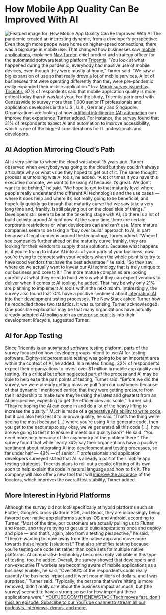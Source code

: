 # How Mobile App Quality Can Be Improved With AI
![Featued image for: How Mobile App Quality Can Be Improved With AI](https://cdn.thenewstack.io/media/2024/05/1f24cb3d-usingaitoimprovemobileapps-1024x684.jpg)
The pandemic created an interesting dynamic, from a developer’s perspective: Even though more people were home on higher-speed connections, there was a big surge in mobile use. That changed how businesses saw
[mobile applications](https://thenewstack.io/intertwined-worlds-platform-and-mobile-app-engineering/), explained [Mav Turner](https://www.linkedin.com/in/mav-turner-cto-cpo/), chief product and strategy officer for the automated software testing platform [Tricentis](https://www.tricentis.com/).
“You look at what happened during the pandemic, everybody had massive use of mobile devices, even though they were mostly at home,” Turner said. “We saw a big expansion of use so that really drove a lot of mobile services. A lot of businesses that were operating differently than they were pre-pandemic really expanded their mobile application.”
In a
[March survey issued by Tricentis](https://www.tricentis.com/resources/mobile-application-quality-report), 87% of respondents said that mobile application quality is more critical today than it was last year. For the study, Tricentis partnered with Censuswide to survey more than 1,000 senior IT professionals and application developers in the U.S., U.K., Germany and Singapore.
Organizations are looking at how
[artificial intelligence (AI) automation](https://thenewstack.io/how-ai-and-automation-can-improve-operational-resiliency/) can improve that experience, Turner added. For instance, the survey found that 31% of respondents expect AI and automation to improve accessibility, which is one of the biggest considerations for IT professionals and developers.
## AI Adoption Mirroring Cloud’s Path
AI is very similar to where the cloud was about 15 years ago, Turner observed when everybody was going to the cloud but they couldn’t always articulate why or what value they hoped to get out of it. The same thought process is unfolding with AI tools, he added.
“A lot of times if you have this executive mandate, we want to be using AI because it’s great. We don’t want to be behind,” he said. “We hope to get to that maturity level where people really understand the different AI technologies and the use cases — where it does help and where it’s not really going to be beneficial, and hopefully quickly go through that maturity curve that we saw take a very long time and, frankly, is still playing out on the cloud side of things.”
Developers still seem to be at the tinkering stage with AI, so there is a lot of build activity around AI right now. At the same time, there are certain corporate restrictions on what developers can and can’t use. More mature companies seem to be taking a “buy over build” approach to AI, in part because of legal concerns around the technology, Turner added.
“Where I see companies further ahead on the maturity curve, frankly, they are looking for their vendors to supply those solutions. Because what happens is, if you’re trying to infuse AI into all of your parts of your business, now you’re trying to compete with your vendors when the whole point is to try to have good vendors that have the best advantage,” he said. “So they say, where do we actually want to invest our AI technology that is truly unique to our business and core to it.”
The more mature companies are looking carefully at what they need to build versus what they can expect vendors to deliver when it comes to AI tooling, he added. That may be why only 21% are planning to implement AI tools within the next month. Interestingly, the survey also found that 74% have a positive sentiment about
[integrating AI into their development testing](https://thenewstack.io/insights-on-integration-tests-with-foresight/) processes. The New Stack asked Turner how he reconciled those two statistics.
It was surprising, Turner acknowledged. One possible explanation may be that many organizations have actually already adopted AI tooling such as
[enterprise copilots](https://thenewstack.io/copilot-enterprise-introduces-search-and-customized-best-practices/) into their development lifecycle, suggested Turner.
## AI for App Testing
Since Tricentis is an
[automated software testing](https://thenewstack.io/no-time-for-test-automation/) platform, parts of the survey focused on how developer groups intend to use AI for testing software. Eighty-six percent said testing was going to be an important area within the context of AI, he added. In a related finding, 32% of respondents expect their organizations to invest over $1 million in mobile app quality and testing.
It’s a critical but often neglected part of the process and AI may be able to help ease the pain points of testing, Turner said.
“Before we did the survey, we were already getting massive pull from our customers because of that dynamic I mentioned earlier, that they were getting pressure from their leadership to make sure they’re using the latest and greatest from an AI perspective, expecting to get the efficiencies and scale,” Turner said. “They’re hoping the AI can come in and do a lot of the heavy lifting to increase the quality.”
Much is made of a
[generative AI’s ability to write code](https://thenewstack.io/ai-code-generation-6-faqs-for-developers/), but it can also help test it to improve quality, he said.
“That’s the thing we’re seeing the most because […] where you’re using AI to generate code, then you get to the next step to say okay, we’ve generated all this code […], how are we going to test it to ensure it meets our quality bars?” He said. “You need more help because of the asymmetry of the problem there.”
The survey found that while nearly 74% say their organizations have a positive sentiment about integrating AI into development and testing processes, so far under half — 49% — of senior IT professionals and application developers surveyed stated that AI is already a part of their mobile app testing strategies.
Tricentis plans to roll out a copilot offering of its own soon to help explain the code in natural language and how to fix it. The company will also offer a new tool that will
[improve the accuracy](https://thenewstack.io/accuracy-improves-when-large-language-models-collaborate/) of the locators, which improves the overall test stability, Turner added.
## More Interest in Hybrid Platforms
Although the survey did not look specifically at hybrid platforms such as Flutter, Google’s cross-platform SDK, and React, they are increasingly being favored over native app platforms such as iOS and Android, according to Turner.
“Most of the time, our customers are actually pulling us to Flutter and React, and they’re trying to get us to build applications once and deploy and pipe — and that’s, again, also from a testing perspective,” he said. “They’re wanting to move away from the native apps and move more towards these hybrid [solutions].”
That also simplifies testing because you’re testing one code set rather than code sets for multiple native platforms. AI comparative technology becomes really valuable in this type of testing, too, he added.
Overall, the survey showed that developers and non-executive IT workers are becoming aware of mobile applications as a business enabler, he said.
“Over 90% of the respondents could really quantify the business impact and it went near millions of dollars, and I was surprised,” Turner said. “Typically, the persona that we’re hitting is more removed, didn’t really care about the business impact as much, but [the survey] seemed to have a strong sense for how important these applications were.”
[
YOUTUBE.COM/THENEWSTACK
Tech moves fast, don't miss an episode. Subscribe to our YouTube
channel to stream all our podcasts, interviews, demos, and more.
](https://youtube.com/thenewstack?sub_confirmation=1)